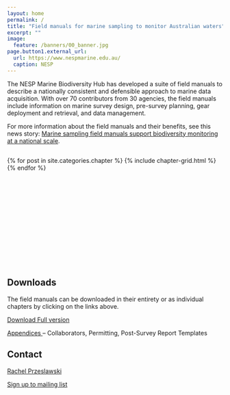 ```yaml
---
layout: home
permalink: /
title: "Field manuals for marine sampling to monitor Australian waters"
excerpt: ""
image:
  feature: /banners/00_banner.jpg
page.button1.external_url:
  url: https://www.nespmarine.edu.au/
  caption: NESP
---
```


The NESP Marine Biodiversity Hub has developed a suite of field manuals to describe a nationally consistent and defensible approach to marine data acquisition. With over 70 contributors from 30 agencies, the field manuals include information on marine survey design, pre-survey planning, gear deployment and retrieval, and data management.

For more information about the field manuals and their benefits, see this news story: [Marine sampling field manuals support biodiversity monitoring at a national scale](https://www.nespmarine.edu.au/news/marine-sampling-field-manuals-support-biodiversity-monitoring-national-scale).

<h2 class="post-title"> </h2>
<div class="tiles">
{% for post in site.categories.chapter %}
	{% include chapter-grid.html %}
{% endfor %}
</div><!-- /.tiles -->

<br><br><br><br><br><br><br><br><br><br><br><br>



## Downloads
The field manuals can be downloaded in their entirety or as individual chapters by clicking on the links above.

<a href="https://www.nespmarine.edu.au/document/field-manuals-marine-sampling-monitor-australian-waters">Download Full version</a>

<a href="https://www.nespmarine.edu.au/sites/default/files/_PUBLIC_/FieldManuals_NESPMarineHub_Appendices_v1.pdf">Appendices </a>– Collaborators, Permitting, Post-Survey Report Templates


## Contact

[Rachel Przeslawski](https://www.nespmarine.edu.au/contact/przeslawski-rachel)

 
<a href="https://docs.google.com/forms/d/e/1FAIpQLSezHvqOCPEp8f0xopHJ4nmoN6bhrdPzbKmInLuTQR7UNrTLRQ/viewform?usp=sf_link" class="btn">Sign up to mailing list</a>

